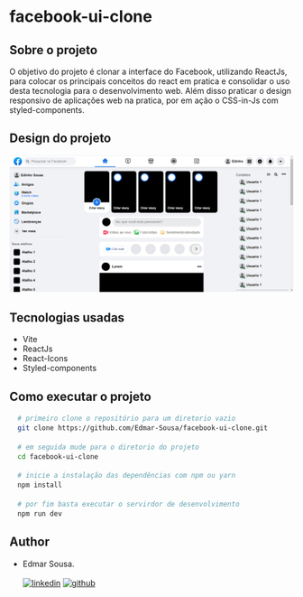 # facebook-ui-clone
## Sobre o projeto
<p>
  O objetivo do projeto é clonar a interface do Facebook, utilizando ReactJs, para 
  colocar os principais conceitos do react em pratica e consolidar o uso desta tecnologia para o desenvolvimento web. 
  Além disso praticar o design responsivo de aplicações web na pratica, por em ação o CSS-in-Js com 
  styled-components.
</p>

## Design do projeto
![img interface](https://github.com/Edmar-Sousa/facebook-ui-clone/blob/master/src/design/design.png)

## Tecnologias usadas
- Vite
- ReactJs
- React-Icons
- Styled-components

## Como executar o projeto
```bash
  # primeiro clone o repositório para um diretorio vazio
  git clone https://github.com/Edmar-Sousa/facebook-ui-clone.git
  
  # em seguida mude para o diretorio do projeto
  cd facebook-ui-clone
  
  # inicie a instalação das dependências com npm ou yarn
  npm install
  
  # por fim basta executar o servirdor de desenvolvimento
  npm run dev
```

## Author
- Edmar Sousa. <br><br>
[![linkedin](https://img.shields.io/badge/LinkedIn-0077B5?style=for-the-badge&logo=linkedin&logoColor=white)](https://www.linkedin.com/in/edmar-sousa-9666b0201/)
[![github](https://img.shields.io/badge/GitHub-100000?style=for-the-badge&logo=github&logoColor=white)](https://github.com/Edmar-Sousa)

